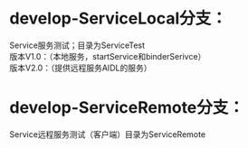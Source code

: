 # develop-ServiceLocal分支： 
Service服务测试；目录为ServiceTest  
版本V1.0：（本地服务，startService和binderSerivce）  
版本V2.0：（提供远程服务AIDL的服务）
	
# develop-ServiceRemote分支： 
Service远程服务测试（客户端）目录为ServiceRemote

